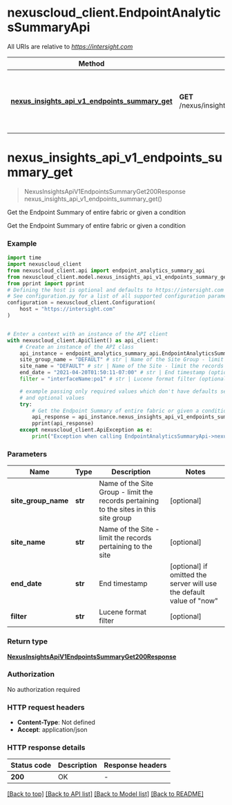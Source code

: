 # nexuscloud_client.EndpointAnalyticsSummaryApi

All URIs are relative to *https://intersight.com*

Method | HTTP request | Description
------------- | ------------- | -------------
[**nexus_insights_api_v1_endpoints_summary_get**](EndpointAnalyticsSummaryApi.md#nexus_insights_api_v1_endpoints_summary_get) | **GET** /nexus/insights/api/v1/endpoints/summary | Get the Endpoint Summary of entire fabric or given a condition


# **nexus_insights_api_v1_endpoints_summary_get**
> NexusInsightsApiV1EndpointsSummaryGet200Response nexus_insights_api_v1_endpoints_summary_get()

Get the Endpoint Summary of entire fabric or given a condition

Get the Endpoint Summary of entire fabric or given a condition

### Example


```python
import time
import nexuscloud_client
from nexuscloud_client.api import endpoint_analytics_summary_api
from nexuscloud_client.model.nexus_insights_api_v1_endpoints_summary_get200_response import NexusInsightsApiV1EndpointsSummaryGet200Response
from pprint import pprint
# Defining the host is optional and defaults to https://intersight.com
# See configuration.py for a list of all supported configuration parameters.
configuration = nexuscloud_client.Configuration(
    host = "https://intersight.com"
)


# Enter a context with an instance of the API client
with nexuscloud_client.ApiClient() as api_client:
    # Create an instance of the API class
    api_instance = endpoint_analytics_summary_api.EndpointAnalyticsSummaryApi(api_client)
    site_group_name = "DEFAULT" # str | Name of the Site Group - limit the records pertaining to the sites in this site group (optional)
    site_name = "DEFAULT" # str | Name of the Site - limit the records pertaining to the site (optional)
    end_date = "2021-04-20T01:50:11-07:00" # str | End timestamp (optional) if omitted the server will use the default value of "now"
    filter = "interfaceName:po1" # str | Lucene format filter (optional)

    # example passing only required values which don't have defaults set
    # and optional values
    try:
        # Get the Endpoint Summary of entire fabric or given a condition
        api_response = api_instance.nexus_insights_api_v1_endpoints_summary_get(site_group_name=site_group_name, site_name=site_name, end_date=end_date, filter=filter)
        pprint(api_response)
    except nexuscloud_client.ApiException as e:
        print("Exception when calling EndpointAnalyticsSummaryApi->nexus_insights_api_v1_endpoints_summary_get: %s\n" % e)
```


### Parameters

Name | Type | Description  | Notes
------------- | ------------- | ------------- | -------------
 **site_group_name** | **str**| Name of the Site Group - limit the records pertaining to the sites in this site group | [optional]
 **site_name** | **str**| Name of the Site - limit the records pertaining to the site | [optional]
 **end_date** | **str**| End timestamp | [optional] if omitted the server will use the default value of "now"
 **filter** | **str**| Lucene format filter | [optional]

### Return type

[**NexusInsightsApiV1EndpointsSummaryGet200Response**](NexusInsightsApiV1EndpointsSummaryGet200Response.md)

### Authorization

No authorization required

### HTTP request headers

 - **Content-Type**: Not defined
 - **Accept**: application/json


### HTTP response details

| Status code | Description | Response headers |
|-------------|-------------|------------------|
**200** | OK |  -  |

[[Back to top]](#) [[Back to API list]](../README.md#documentation-for-api-endpoints) [[Back to Model list]](../README.md#documentation-for-models) [[Back to README]](../README.md)

